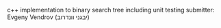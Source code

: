  c++ implementation to binary search tree including unit testing
submitter: Evgeny Vendrov (יבגני וונדרוב)

